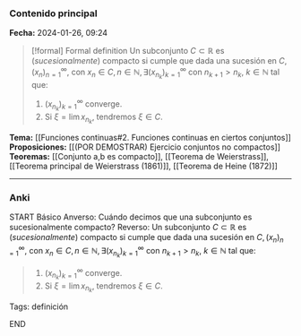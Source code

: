 ### Contenido principal

**Fecha:** 2024-01-26, 09:24

> [!formal] Formal definition
> Un subconjunto $C \subset \mathbb R$ es (_sucesionalmente_) compacto si cumple que dada una sucesión en $C, (x_n)_{n=1}^\infty$, con $x_n \in C, n \in \mathbb N, \exists (x_{n_k})_{k = 1}^\infty$ con $n_{k+1} > n_k$, $k \in \mathbb N$ tal que:
> 1) $(x_{n_k})_{k=1}^\infty$ converge.
> 2) Si $\xi = \lim x_{n_k}$, tendremos $\xi \in C$.

**Tema:** [[Funciones continuas#2. Funciones continuas en ciertos conjuntos]]
**Proposiciones:** [[(POR DEMOSTRAR) Ejercicio conjuntos no compactos]]
**Teoremas:** [[Conjunto a,b es compacto]], [[Teorema de Weierstrass]], [[Teorema principal de Weierstrass (1861)]], [[Teorema de Heine (1872)]]

---
### Anki

START
Básico
Anverso: Cuándo decimos que una subconjunto es sucesionalmente compacto?
Reverso: Un subconjunto $C \subset \mathbb R$ es (_sucesionalmente_) compacto si cumple que dada una sucesión en $C, (x_n)_{n=1}^\infty$, con $x_n \in C, n \in \mathbb N, \exists (x_{n_k})_{k = 1}^\infty$ con $n_{k+1} > n_k$, $k \in \mathbb N$ tal que:
> 1) $(x_{n_k})_{k=1}^\infty$ converge.
> 2) Si $\xi = \lim x_{n_k}$, tendremos $\xi \in C$.

Tags: definición
<!--ID: 1706259997779-->
END